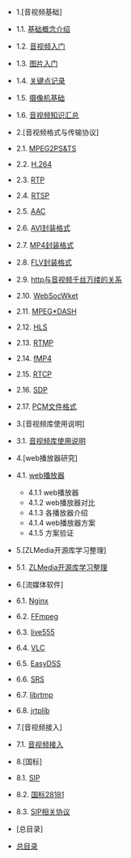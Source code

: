 * 1.[音视频基础]
 * 1.1. [基础概念介绍](1.1基础概念介绍.md)
 * 1.2. [音视频入门](1.2音视频入门.md)
 * 1.3. [图片入门](1.3图片入门.md)
 * 1.4. [关键点记录](1.4关键点记录.md)
 * 1.5. [摄像机基础](1.5摄像机基础.md)
 * 1.6. [音视频知识汇总](1.6音视频知识汇总.md)

* 2.[音视频格式与传输协议]
 * 2.1. [MPEG2PS&TS](2.1MPEG2PS&TS.md)
 * 2.2. [H.264](2.2H.264.md)
 * 2.3. [RTP](2.3RTP.md)
 * 2.4. [RTSP](2.4RTSP.md)
 * 2.5. [AAC](2.5AAC.md)
 * 2.6. [AVI封装格式](2.6AVI封装格式.md)
 * 2.7. [MP4封装格式](2.7MP4封装格式.md)
 * 2.8. [FLV封装格式](2.8FSLV封装格式.md)
 * 2.9. [http与音视频千丝万缕的关系](2.9http与音视频千丝万缕的关系.md)
 * 2.10. [WebSocWket](2.10websocket.md)
 * 2.11. [MPEG*DASH](2.11MPEG*DASH.md)
 * 2.12. [HLS](2.12HLS.md)
 * 2.13. [RTMP](2.13RTMP.md)
 * 2.14. [fMP4](2.14fMP4.md)
 * 2.15. [RTCP](2.15RTCP.md)
 * 2.16. [SDP](2.16SDP.md)
 * 2.17. [PCM文件格式](2.17PCM文件格式.md)


* 3.[音视频库使用说明]
 * 3.1. [音视频库使用说明](3.1音视频库使用说明.md)

* 4.[web播放器研究]
 * 4.1. [web播放器](4.1web播放器.md)  
   * 4.1.1 web播放器  
   * 4.1.2 web播放器对比  
   * 4.1.3 各播放器介绍  
   * 4.1.4 web播放器方案  
   * 4.1.5 方案验证  
      
* 5.[ZLMedia开源库学习整理]
 * 5.1. [ZLMedia开源库学习整理](5.1ZLMedia开源库学习整理.md)

* 6.[流媒体软件]
 * 6.1. [Nginx](6.1Nginx.md)
 * 6.2. [FFmpeg](6.2FFmpeg.md)
 * 6.3. [live555](6.3live555.md)
 * 6.4. [VLC](6.4VLC.md)
 * 6.5. [EasyDSS]( 6.5EasyDSS.md)
 * 6.6. [SRS](6.6SRS.md)
 * 6.7. [librtmp](6.7librtmp.md)
 * 6.8. [jrtplib](6.8jrtplib.md)
 
* 7.[音视频接入]
 * 7.1. [音视频接入](7.1音视频接入.md)

* 8.[国标]
 * 8.1. [SIP](8.1SIP.md)
 * 8.2. [国标28181](8.2国标28181.md) 
 * 8.3. [SIP相关协议](8.3SIP相关协议.md) 


* [总目录]
 * [总目录](../总目录.md)